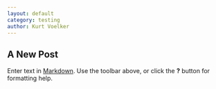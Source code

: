 ```yaml
---
layout: default
category: testing
author: Kurt Voelker
---
```


## A New Post

Enter text in [Markdown](http://daringfireball.net/projects/markdown/). Use the toolbar above, or click the **?** button for formatting help.
